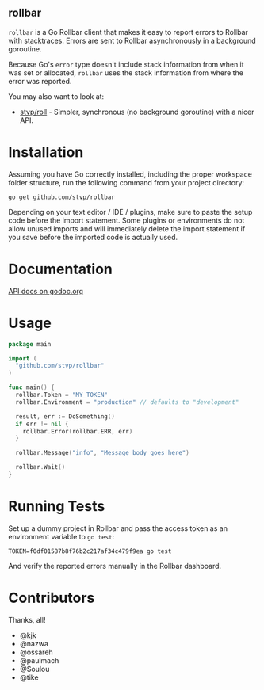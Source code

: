 rollbar
-------

`rollbar` is a Go Rollbar client that makes it easy to report errors to Rollbar
with stacktraces. Errors are sent to Rollbar asynchronously in a background
goroutine.

Because Go's `error` type doesn't include stack information from when it was set
or allocated, `rollbar` uses the stack information from where the error was
reported.

You may also want to look at:

* [stvp/roll](https://github.com/stvp/roll) - Simpler, synchronous (no
  background goroutine) with a nicer API.

Installation
=============

Assuming you have Go correctly installed, including the proper workspace folder structure, run the following command from your project directory:
```
go get github.com/stvp/rollbar
```
Depending on your text editor / IDE / plugins, make sure to paste the setup code before the import statement. Some plugins or environments do not allow unused imports and will immediately delete the import statement if you save before the imported code is actually used. 

Documentation
=============

[API docs on godoc.org](http://godoc.org/github.com/stvp/rollbar)

Usage
=====

```go
package main

import (
  "github.com/stvp/rollbar"
)

func main() {
  rollbar.Token = "MY_TOKEN"
  rollbar.Environment = "production" // defaults to "development"

  result, err := DoSomething()
  if err != nil {
    rollbar.Error(rollbar.ERR, err)
  }

  rollbar.Message("info", "Message body goes here")

  rollbar.Wait()
}
```

Running Tests
=============

Set up a dummy project in Rollbar and pass the access token as an environment
variable to `go test`:

    TOKEN=f0df01587b8f76b2c217af34c479f9ea go test

And verify the reported errors manually in the Rollbar dashboard.

Contributors
============

Thanks, all!

* @kjk
* @nazwa
* @ossareh
* @paulmach
* @Soulou
* @tike


